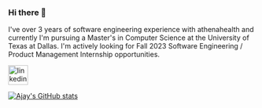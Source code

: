 ### Hi there 👋

I've over 3 years of software engineering experience with athenahealth and currently I'm pursuing a Master's in Computer Science at the University of Texas at Dallas. I'm actively looking for Fall 2023 Software Engineering / Product Management Internship opportunities.

[<img src='https://cdn.jsdelivr.net/npm/simple-icons@3.0.1/icons/linkedin.svg' alt='linkedin' height='40'>](https://www.linkedin.com/in/ajaykaarthic/)  

[![Ajay's GitHub stats](https://github-readme-stats.vercel.app/api?username=ajaykaarthic&show_icons=true&theme=transparent)](https://github.com/anuraghazra/github-readme-stats)

<!--
**ajaykaarthic/ajaykaarthic** is a ✨ _special_ ✨ repository because its `README.md` (this file) appears on your GitHub profile.

Here are some ideas to get you started:

- 🔭 I’m currently working on ...
- 🌱 I’m currently learning Flutter
- 👯 I’m looking to collaborate on ...
- 🤔 I’m looking for help with ...
- 💬 Ask me about ...
- 📫 How to reach me: ...
- 😄 Pronouns: ...
- ⚡ Fun fact: ...
-->
